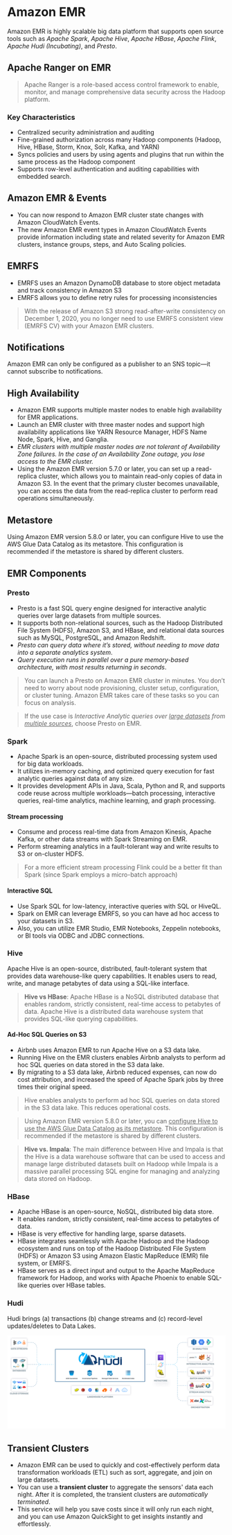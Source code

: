 # Amazon EMR

Amazon EMR is highly scalable big data platform that supports open source tools such as _Apache Spark_, _Apache Hive_, _Apache HBase_, _Apache Flink_, _Apache Hudi (Incubating)_, and _Presto_.

## Apache Ranger on EMR

> Apache Ranger is a role-based access control framework to enable, monitor, and manage comprehensive data security across the Hadoop platform. 

### Key Characteristics

- Centralized security administration and auditing
- Fine-grained authorization across many Hadoop components (Hadoop, Hive, HBase, Storm, Knox, Solr, Kafka, and YARN)
- Syncs policies and users by using agents and plugins that run within the same process as the Hadoop component
- Supports row-level authentication and auditing capabilities with embedded search.

## Amazon EMR & Events

- You can now respond to Amazon EMR cluster state changes with Amazon CloudWatch Events. 
- The new Amazon EMR event types in Amazon CloudWatch Events provide information including state and related severity for Amazon EMR clusters, instance groups, steps, and Auto Scaling policies.

## EMRFS

- EMRFS uses an Amazon DynamoDB database to store object metadata and track consistency in Amazon S3
- EMRFS allows you to define retry rules for processing inconsistencies

> With the release of Amazon S3 strong read-after-write consistency on December 1, 2020, you no longer need to use EMRFS consistent view (EMRFS CV) with your Amazon EMR clusters.

## Notifications

Amazon EMR can only be configured as a publisher to an SNS topic—it cannot subscribe to notifications.

## High Availability

- Amazon EMR supports multiple master nodes to enable high availability for EMR applications. 
- Launch an EMR cluster with three master nodes and support high availability applications like YARN Resource Manager, HDFS Name Node, Spark, Hive, and Ganglia. 
- _EMR clusters with multiple master nodes are not tolerant of Availability Zone failures. In the case of an Availability Zone outage, you lose access to the EMR cluster._
- Using the Amazon EMR version 5.7.0 or later, you can set up a read-replica cluster, which allows you to maintain read-only copies of data in Amazon S3. In the event that the primary cluster becomes unavailable, you can access the data from the read-replica cluster to perform read operations simultaneously.

## Metastore

Using Amazon EMR version 5.8.0 or later, you can configure Hive to use the AWS Glue Data Catalog as its metastore. This configuration is recommended if the metastore is shared by different clusters.

## EMR Components

### Presto

- Presto is a fast SQL query engine designed for interactive analytic queries over large datasets from multiple sources. 
- It supports both non-relational sources, such as the Hadoop Distributed File System (HDFS), Amazon S3, and HBase, and relational data sources such as MySQL, PostgreSQL, and Amazon Redshift. 
- _Presto can query data where it’s stored, without needing to move data into a separate analytics system_. 
- _Query execution runs in parallel over a pure memory-based architecture, with most results returning in seconds_.

> You can launch a Presto on Amazon EMR cluster in minutes. You don’t need to worry about node provisioning, cluster setup, configuration, or cluster tuning. Amazon EMR takes care of these tasks so you can focus on analysis.

> If the use case is *Interactive Analytic queries over <u>large datasets</u> from <u>multiple sources</u>*, choose Presto on EMR.

### Spark

- Apache Spark is an open-source, distributed processing system used for big data workloads. 
- It utilizes in-memory caching, and optimized query execution for fast analytic queries against data of any size. 
- It provides development APIs in Java, Scala, Python and R, and supports code reuse across multiple workloads—batch processing, interactive queries, real-time analytics, machine learning, and graph processing.

#### Stream processing

- Consume and process real-time data from Amazon Kinesis, Apache Kafka, or other data streams with Spark Streaming on EMR. 
- Perform streaming analytics in a fault-tolerant way and write results to S3 or on-cluster HDFS.

> For a more efficient stream processing Flink could be a better fit than Spark (since Spark employs a micro-batch approach)

#### Interactive SQL

- Use Spark SQL for low-latency, interactive queries with SQL or HiveQL. 
- Spark on EMR can leverage EMRFS, so you can have ad hoc access to your datasets in S3. 
- Also, you can utilize EMR Studio, EMR Notebooks, Zeppelin notebooks, or BI tools via ODBC and JDBC connections.

### Hive 

Apache Hive is an open-source, distributed, fault-tolerant system that provides data warehouse-like query capabilities. It enables users to read, write, and manage petabytes of data using a SQL-like interface.

> **Hive vs HBase**: Apache HBase is a NoSQL distributed database that enables random, strictly consistent, real-time access to petabytes of data. Apache Hive is a distributed data warehouse system that provides SQL-like querying capabilities.

#### Ad-Hoc SQL Queries on S3

- Airbnb uses Amazon EMR to run Apache Hive on a S3 data lake. 
- Running Hive on the EMR clusters enables Airbnb analysts to perform ad hoc SQL queries on data stored in the S3 data lake. 
- By migrating to a S3 data lake, Airbnb reduced expenses, can now do cost attribution, and increased the speed of Apache Spark jobs by three times their original speed.

> Hive enables analysts to perform ad hoc SQL queries on data stored in the S3 data lake. This reduces operational costs.

> Using Amazon EMR version 5.8.0 or later, you can <u>configure Hive to use the AWS Glue Data Catalog as its metastore</u>. This configuration is recommended if the metastore is shared by different clusters.

> **Hive vs. Impala**: The main difference between Hive and Impala is that the Hive is a data warehouse software that can be used to access and manage large distributed datasets built on Hadoop while Impala is a massive parallel processing SQL engine for managing and analyzing data stored on Hadoop.

### HBase

- Apache HBase is an open-source, NoSQL, distributed big data store. 
- It enables random, strictly consistent, real-time access to petabytes of data. 
- HBase is very effective for handling large, sparse datasets.
- HBase integrates seamlessly with Apache Hadoop and the Hadoop ecosystem and runs on top of the Hadoop Distributed File System (HDFS) or Amazon S3 using Amazon Elastic MapReduce (EMR) file system, or EMRFS. 
- HBase serves as a direct input and output to the Apache MapReduce framework for Hadoop, and works with Apache Phoenix to enable SQL-like queries over HBase tables.

### Hudi

Hudi brings (a) transactions (b) change streams and (c) record-level updates/deletes to Data Lakes.

![Apache Hudi](../images/apache_hudi.png)

## Transient Clusters

- Amazon EMR can be used to quickly and cost-effectively perform data transformation workloads (ETL) such as sort, aggregate, and join on large datasets. 
- You can use a **transient cluster** to aggregate the sensors' data each night. After it is completed, the transient clusters are _automatically terminated_. 
- This service will help you save costs since it will only run each night, and you can use Amazon QuickSight to get insights instantly and effortlessly.
